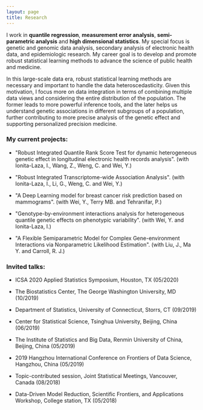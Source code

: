 ```yaml
---
layout: page
title: Research
---
```


I work in **quantile regression**, **measurement error analysis**, **semi-parametric analysis** and **high dimensional statistics**. My special focus is genetic and genomic data analysis, secondary analysis of electronic health data, and epidemiologic research. My career goal is to develop and promote robust statistical learning methods to advance the science of public health and medicine.

In this large-scale data era, robust statistical learning methods are necessary and important to handle the data heteroscedasticity.  Given this motivation, I focus more on data integration in terms of combining multiple data views and considering the entire distribution of the population. The former leads to more powerful inference tools, and the later helps us understand genetic associations in different subgroups of a population, further contributing to more precise analysis of the genetic effect and supporting personalized precision medicine. 

### My current projects:
- "Robust Integrated Quantile Rank Score Test for dynamic heterogeneous genetic effect in longitudinal electronic health records analysis". (with Ionita-Laza, I., Wang, Z., Weng, C. and Wei, Y.)

- "Robust Integrated Transcriptome-wide Association Analysis". (with Ionita-Laza, I., Li, G., Weng, C. and Wei, Y.)

- "A Deep Learning model for breast cancer risk prediction based on mammograms". (with Wei, Y., Terry MB. and Tehranifar, P.)

- "Genotype-by-environment interactions analysis for heterogeneous quantile genetic effects on phenotypic variability". (with Wei, Y. and Ionita-Laza, I.)

- "A Flexible Semiparametric Model for Complex Gene-environment Interactions via Nonparametric Likelihood Estimation". (with Liu, J., Ma Y. and Carroll, R. J.)

### Invited talks:

- ICSA 2020 Applied Statistics Symposium, Houston, TX (05/2020)

- The Biostatistics Center, The George Washington University, MD (10/2019)

- Department of Statistics, University of Connecticut, Storrs, CT (09/2019)

- Center for Statistical Science, Tsinghua University, Beijing, China (06/2019)

- The Institute of Statistics and Big Data, Renmin University of China, Beijing, China (05/2019)

- 2019 Hangzhou International Conference on Frontiers of Data Science, Hangzhou, China (05/2019)

- Topic-contributed session, Joint Statistical Meetings, Vancouver, Canada (08/2018)

- Data-Driven Model Reduction, Scientific Frontiers, and Applications Workshop, College station, TX (05/2018)

